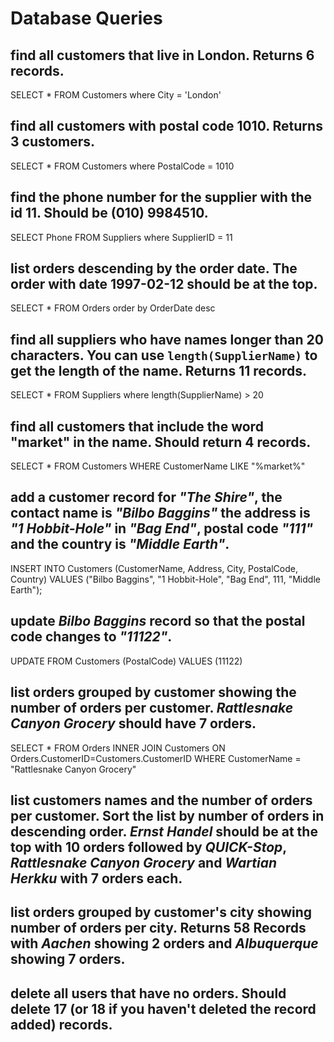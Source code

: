 # Database Queries

## find all customers that live in London. Returns 6 records.
SELECT * FROM Customers where City = 'London'
## find all customers with postal code 1010. Returns 3 customers.
SELECT * FROM Customers where PostalCode = 1010
## find the phone number for the supplier with the id 11. Should be (010) 9984510.
SELECT Phone FROM Suppliers where SupplierID = 11

## list orders descending by the order date. The order with date 1997-02-12 should be at the top.
SELECT * FROM Orders order by OrderDate desc

## find all suppliers who have names longer than 20 characters. You can use `length(SupplierName)` to get the length of the name. Returns 11 records.
SELECT * FROM Suppliers where length(SupplierName) > 20

## find all customers that include the word "market" in the name. Should return 4 records.
SELECT * FROM Customers WHERE CustomerName LIKE "%market%"

## add a customer record for _"The Shire"_, the contact name is _"Bilbo Baggins"_ the address is _"1 Hobbit-Hole"_ in _"Bag End"_, postal code _"111"_ and the country is _"Middle Earth"_.
INSERT INTO Customers (CustomerName, Address, City, PostalCode, Country)
VALUES ("Bilbo Baggins", "1 Hobbit-Hole", "Bag End", 111, "Middle Earth");


## update _Bilbo Baggins_ record so that the postal code changes to _"11122"_.
UPDATE FROM Customers (PostalCode)
VALUES (11122)

## list orders grouped by customer showing the number of orders per customer. _Rattlesnake Canyon Grocery_ should have 7 orders.
SELECT * FROM Orders INNER JOIN Customers ON Orders.CustomerID=Customers.CustomerID WHERE CustomerName = "Rattlesnake Canyon Grocery"

## list customers names and the number of orders per customer. Sort the list by number of orders in descending order. _Ernst Handel_ should be at the top with 10 orders followed by _QUICK-Stop_, _Rattlesnake Canyon Grocery_ and _Wartian Herkku_ with 7 orders each.


## list orders grouped by customer's city showing number of orders per city. Returns 58 Records with _Aachen_ showing 2 orders and _Albuquerque_ showing 7 orders.

## delete all users that have no orders. Should delete 17 (or 18 if you haven't deleted the record added) records.
